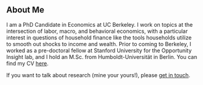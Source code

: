 ## About Me

I am a PhD Candidate in Economics at UC Berkeley. I work on topics at the intersection of labor, macro, and behavioral economics, with a particular interest in questions of household finance like the tools households utilize to smooth out shocks to income and wealth. Prior to coming to Berkeley, I worked as a pre-doctoral fellow at Stanford University for the Opportunity Insight lab, and I hold an M.Sc. from Humboldt-Universität in Berlin. You can find my CV [here](https://www.dropbox.com/s/8jmjnbfrxfxqa2f/CV_Website.pdf?dl=0).

If you want to talk about research (mine your yours!), please [get in touch](mailto:nflamang@berkeley.edu).
